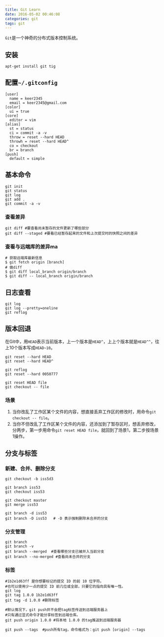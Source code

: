 ```yaml
---
title: Git Learn
date: 2016-05-02 00:46:08
categories: git
tags: git
---
```

`Git`是一个神奇的分布式版本控制系统。

## 安装
```
apt-get install git tig
```

<!--more-->

## 配置`~/.gitconfig`
```
[user]
  name = keer2345
  email = keer2345@gmail.com
[color]
  ui = true
[core]
  editor = vim
[alias]
  st = status
  ci = commit -a -v
  throw = reset --hard HEAD
  throwh = reset --hard HEAD^
  co = checkout
  br = branch
[push]
  default = simple
```

## 基本命令
```
git init
git status
git log
git add .
git commit -a -v
```
### 查看差异
```
git diff #要查看尚未暂存的文件更新了哪些部分
git diff --staged #要看已经暂存起来的文件和上次提交时的快照之间的差异
```
### 查看与远端库的差异ma
```
# 获取远端库最新信息
$ git fetch origin [branch]
# 做diff
$ git diff local_branch origin/branch
$ git diff -- local_branch origin/branch
```

## 日志查看
```
git log
git log --pretty=oneline
git reflog
```

## 版本回退
在Git中，用`HEAD`表示当前版本，上一个版本是`HEAD^`，上上个版本就是`HEAD^^`，往上10个版本写成`HEAD~10`。
```
git reset --hard HEAD
git reset --hard HEAD^

git reflog
git reset --hard 0050777

git reset HEAD file
git checkout -- file
```
### 场景
1. 当你改乱了工作区某个文件的内容，想直接丢弃工作区的修改时，用命令`git checkout -- file`。
1. 当你不但改乱了工作区某个文件的内容，还添加到了暂存区时，想丢弃修改，分两步，第一步用命令`git reset HEAD file`，就回到了场景1，第二步按场景1操作。

## 分支与标签
### 新建、合并、删除分支
```
git checkout -b iss5d3

git branch iss53
git checkout iss53

git checkout master
git merge iss53

git branch -d iss53
git branch -D iss53   # -D 表示强制删除未合并的分支
```

### 分支管理
```shell
git branch
git branch -v
git branch --merged  #查看哪些分支已被并入当前分支
git branch --no-merged #查看尚未合并的分支
```

### 标签
```
#1b2e1d63ff 是你想要标记的提交 ID 的前 10 位字符。
#也可以使用少一点的提交 ID 前几位或全部，只要它的指向具有唯一性。
git log
git tag 1.0.0 1b2e1d63ff
git tag -d 1.0.0 #删除标签

#默认情况下，git push并不会把tag标签传送到远端服务器上
#只有通过显式命令才能分享标签到远端仓库。
git push origin 1.0.0 #将本地 1.0.0 的tag推送到远端服务器

git push --tags  #push所有tag，命令格式为：git push [origin] --tags
```
